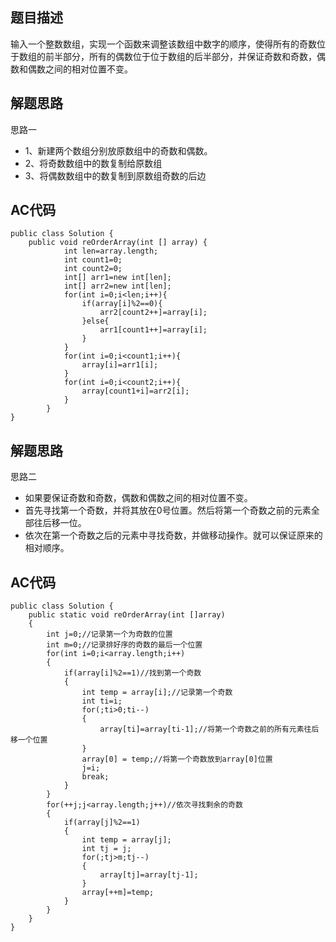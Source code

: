 ## 题目描述
输入一个整数数组，实现一个函数来调整该数组中数字的顺序，使得所有的奇数位于数组的前半部分，所有的偶数位于位于数组的后半部分，并保证奇数和奇数，偶数和偶数之间的相对位置不变。

## 解题思路

思路一
- 1、新建两个数组分别放原数组中的奇数和偶数。
- 2、将奇数数组中的数复制给原数组
- 3、将偶数数组中的数复制到原数组奇数的后边

## AC代码
```
public class Solution {
    public void reOrderArray(int [] array) {  
            int len=array.length;  
            int count1=0;  
            int count2=0;  
            int[] arr1=new int[len];  
            int[] arr2=new int[len];  
            for(int i=0;i<len;i++){  
                if(array[i]%2==0){  
                    arr2[count2++]=array[i];  
                }else{  
                    arr1[count1++]=array[i];  
                }  
            }  
            for(int i=0;i<count1;i++){  
                array[i]=arr1[i];  
            }  
            for(int i=0;i<count2;i++){  
                array[count1+i]=arr2[i];  
            }  
        } 
}
```

## 解题思路

思路二

- 如果要保证奇数和奇数，偶数和偶数之间的相对位置不变。
- 首先寻找第一个奇数，并将其放在0号位置。然后将第一个奇数之前的元素全部往后移一位。
- 依次在第一个奇数之后的元素中寻找奇数，并做移动操作。就可以保证原来的相对顺序。


## AC代码

```
public class Solution {
    public static void reOrderArray(int []array)
    {
        int j=0;//记录第一个为奇数的位置
        int m=0;//记录排好序的奇数的最后一个位置
        for(int i=0;i<array.length;i++)
        {    
            if(array[i]%2==1)//找到第一个奇数
            {
                int temp = array[i];//记录第一个奇数
                int ti=i;
                for(;ti>0;ti--)
                {
                    array[ti]=array[ti-1];//将第一个奇数之前的所有元素往后移一个位置
                }
                array[0] = temp;//将第一个奇数放到array[0]位置
                j=i;
                break;
            }
        }
        for(++j;j<array.length;j++)//依次寻找剩余的奇数
        {
            if(array[j]%2==1)
            {
                int temp = array[j];
                int tj = j;
                for(;tj>m;tj--)
                {
                    array[tj]=array[tj-1];
                }
                array[++m]=temp;
            }
        }   
    }
}
```